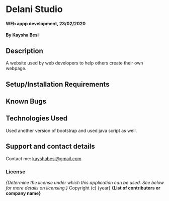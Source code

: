 # Delani Studio
#### WEb appp development, 23/02/2020
#### By Kaysha Besi
## Description
A website used by web developers to help others create their own webpage.
## Setup/Installation Requirements


## Known Bugs

## Technologies Used
Used another version of bootstrap and used java script as well.
## Support and contact details
Contact me: kayshabesi@gmail.com
### License
*{Determine the license under which this application can be used.  See below for more details on licensing.}*
Copyright (c) {year} **{List of contributors or company name}**